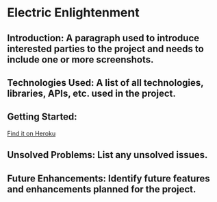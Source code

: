 # Electric Enlightenment

## Introduction: A paragraph used to introduce interested parties to the project and needs to include one or more screenshots.

## Technologies Used: A list of all technologies, libraries, APIs, etc. used in the project.

## Getting Started: 

[Find it on Heroku](https://casey-test.herokuapp.com/)

## Unsolved Problems: List any unsolved issues.

## Future Enhancements: Identify future features and enhancements planned for the project.

